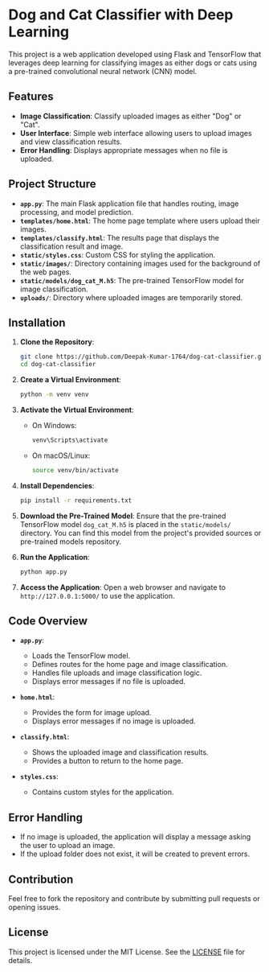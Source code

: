 # Dog and Cat Classifier with Deep Learning

This project is a web application developed using Flask and TensorFlow that leverages deep learning for classifying images as either dogs or cats using a pre-trained convolutional neural network (CNN) model.


## Features

- **Image Classification**: Classify uploaded images as either "Dog" or "Cat".
- **User Interface**: Simple web interface allowing users to upload images and view classification results.
- **Error Handling**: Displays appropriate messages when no file is uploaded.

## Project Structure

- **`app.py`**: The main Flask application file that handles routing, image processing, and model prediction.
- **`templates/home.html`**: The home page template where users upload their images.
- **`templates/classify.html`**: The results page that displays the classification result and image.
- **`static/styles.css`**: Custom CSS for styling the application.
- **`static/images/`**: Directory containing images used for the background of the web pages.
- **`static/models/dog_cat_M.h5`**: The pre-trained TensorFlow model for image classification.
- **`uploads/`**: Directory where uploaded images are temporarily stored.

## Installation

1. **Clone the Repository**:

    ```bash
    git clone https://github.com/Deepak-Kumar-1764/dog-cat-classifier.git
    cd dog-cat-classifier
    ```

2. **Create a Virtual Environment**:

    ```bash
    python -m venv venv
    ```

3. **Activate the Virtual Environment**:

    - On Windows:

        ```bash
        venv\Scripts\activate
        ```

    - On macOS/Linux:

        ```bash
        source venv/bin/activate
        ```

4. **Install Dependencies**:

    ```bash
    pip install -r requirements.txt
    ```

5. **Download the Pre-Trained Model**:
   Ensure that the pre-trained TensorFlow model `dog_cat_M.h5` is placed in the `static/models/` directory. You can find this model from the project's provided sources or pre-trained models repository.

6. **Run the Application**:

    ```bash
    python app.py
    ```

7. **Access the Application**:
   Open a web browser and navigate to `http://127.0.0.1:5000/` to use the application.

## Code Overview

- **`app.py`**: 
    - Loads the TensorFlow model.
    - Defines routes for the home page and image classification.
    - Handles file uploads and image classification logic.
    - Displays error messages if no file is uploaded.

- **`home.html`**:
    - Provides the form for image upload.
    - Displays error messages if no image is uploaded.

- **`classify.html`**:
    - Shows the uploaded image and classification results.
    - Provides a button to return to the home page.

- **`styles.css`**:
    - Contains custom styles for the application.

## Error Handling

- If no image is uploaded, the application will display a message asking the user to upload an image.
- If the upload folder does not exist, it will be created to prevent errors.

## Contribution

Feel free to fork the repository and contribute by submitting pull requests or opening issues.

## License

This project is licensed under the MIT License. See the [LICENSE](LICENSE) file for details.
